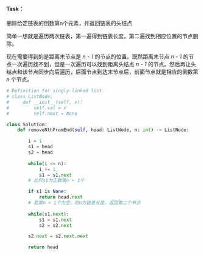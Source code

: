 #### Task：

 删除给定链表的倒数第n个元素，并返回链表的头结点



简单一想就是遍历两次链表，第一遍得到链表长度，第二遍找到相应位置的节点删除。

现在需要得到的是距离末节点是 *n - 1* 的节点的位置。既然距离末节点 *n - 1* 的节点一次遍历找不到，但是一次遍历可以找到距离头结点 *n - 1* 的节点。然后再让头结点和该节点同步向后遍历，后面节点到达末节点后，前面节点就是相应的倒数第 *n* 个节点。



```python
# Definition for singly-linked list.
# class ListNode:
#     def __init__(self, x):
#         self.val = x
#         self.next = None

class Solution:
    def removeNthFromEnd(self, head: ListNode, n: int) -> ListNode:

        i = 1
        s1 = head
        s2 = head
        
        while(i <= n):
            i += 1
            s1 = s1.next
        # 此时s1为正数第n + 1个

        if s1 is None:
            return head.next
        # 若第n + 1个为空，则n为链表长度，返回第二个节点
        
        while(s1.next):
            s1 = s1.next
            s2 = s2.next

        s2.next = s2.next.next

        return head
```

